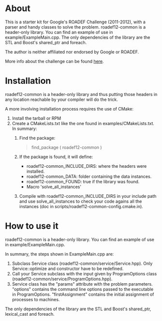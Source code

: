 About
=====

This is a starter kit for Google's ROADEF Challenge (2011-2012), with a parser
and handy classes to solve the problem. roadef12-common is a header-only
library. You can find an example of use in example/ExampleMain.cpp. The only
dependencies of the library are the STL and Boost's shared_ptr and foreach.

The author is neither affiliated nor endorsed by Google or ROADEF.

More info about the challenge can be found [here](http://challenge.roadef.org/2012/en/index.php).

Installation 
============

roadef12-common is a header-only library and thus putting those headers
in any location reachable by your compiler will do the trick.

A more involving installation process requires the use of CMake:

1. Install the tarball or RPM
2. Create a CMakeLists.txt like the one found in examples/CMakeLists.txt.
   In summary:
    1. Find the package:

        > find_package ( roadef12-common )
    2. If the package is found, it will define:
        * roadef12-common_INCLUDE_DIRS: where the headers were installed.  
        * roadef12-common_DATA: folder containing the data instances.
        * roadef12-common_FOUND: true if the library was found.
        * Macro 'solve_all_instances' 
    3. Compile with roadef12-common_INCLUDE_DIRS in your include path and
       use solve_all_instances to check your code agains all the instances
       (doc in scripts/roadef12-common-config.cmake.in).


How to use it 
=============

roadef12-common is a header-only library. You can find an example
of use in example/ExampleMain.cpp.

In summary, the steps shown in ExampleMain.cpp are:

1.  Subclass Service class (roadef12-common/service/Service.hpp).
    Only Service::optimize and constructor have to be redefined.
2.  Call your Service subclass with the input given by 
    ProgramOptions class (roadef12-common/service/ProgramOptions.hpp).
3.  Service class has the "params" attribute with the problem
    parameters. "options" contains the command line options passed
    to the executable in ProgramOptions. "firstAssignment" contains
    the initial assignment of processes to machines.

The only dependencies of the library are the STL and Boost's shared_ptr,
lexical_cast and foreach.

